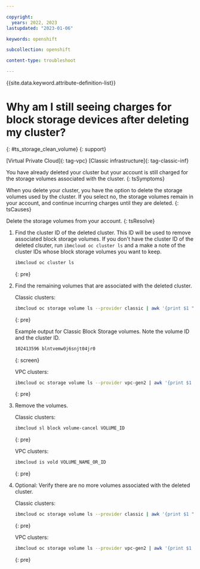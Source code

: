```yaml
---

copyright: 
  years: 2022, 2023
lastupdated: "2023-01-06"

keywords: openshift

subcollection: openshift

content-type: troubleshoot

---
```


{{site.data.keyword.attribute-definition-list}}




# Why am I still seeing charges for block storage devices after deleting my cluster?
{: #ts_storage_clean_volume}
{: support}

[Virtual Private Cloud]{: tag-vpc} [Classic infrastructure]{: tag-classic-inf}

You have already deleted your cluster but your account is still charged for the storage volumes associated with the cluster.
{: tsSymptoms}


When you delete your cluster, you have the option to delete the storage volumes used by the cluster. If you select no, the storage volumes remain in your account, and continue incurring charges until they are deleted.
{: tsCauses}

Delete the storage volumes from your account.
{: tsResolve}

1. Find the cluster ID of the deleted cluster. This ID will be used to remove associated block storage volumes. If you don't have the cluster ID of the deleted clsuter, run `ibmcloud oc cluster ls` and a make a note of the cluster IDs whose block storage volumes you want to keep.

    ```sh
    ibmcloud oc cluster ls
    ```
    {: pre}
    
2. Find the remaining volumes that are associated with the deleted cluster.

    Classic clusters:
    ```sh
    ibmcloud oc storage volume ls --provider classic | awk '{print $1 " " $8}'
    ```
    {: pre}
    
    Example output for Classic Block Storage volumes. Note the volume ID and the cluster ID.
    ```sh
    102413596 blntvemw0j6snjt04jr0
    ```
    {: screen}
    
    
    VPC clusters:
    ```sh
    ibmcloud oc storage volume ls --provider vpc-gen2 | awk '{print $1 " " $8}'
    ```
    {: pre}

3. Remove the volumes.
    
    Classic clusters:
    ```sh
    ibmcloud sl block volume-cancel VOLUME_ID
    ```
    {: pre}

    VPC clusters:
    ```sh
    ibmcloud is vold VOLUME_NAME_OR_ID
    ```
    {: pre}

4. Optional: Verify there are no more volumes associated with the deleted cluster.
    
    Classic clusters:
    ```sh
    ibmcloud oc storage volume ls --provider classic | awk '{print $1 " " $8}'
    ```
    {: pre}

    VPC clusters:
    ```sh
    ibmcloud oc storage volume ls --provider vpc-gen2 | awk '{print $1 " " $8}'
    ```
    {: pre}
